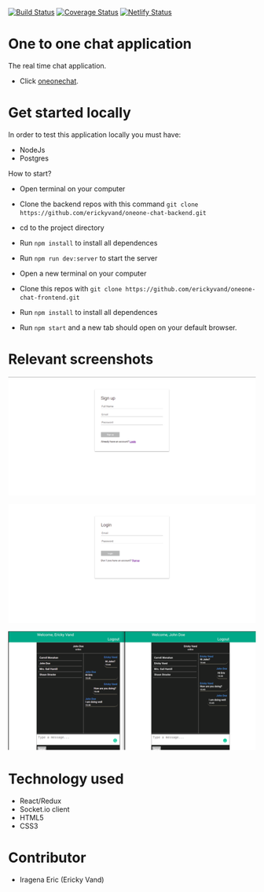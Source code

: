 [![Build Status](https://travis-ci.com/erickyvand/oneone-chat-frontend.svg?branch=main)](https://travis-ci.com/erickyvand/oneone-chat-frontend)
[![Coverage Status](https://coveralls.io/repos/github/erickyvand/oneone-chat-frontend/badge.svg?branch=bg-fix-badge)](https://coveralls.io/github/erickyvand/oneone-chat-frontend?branch=bg-fix-badge)
[![Netlify Status](https://api.netlify.com/api/v1/badges/65fa3a27-098a-487f-8edc-1a82e0f651ab/deploy-status)](https://app.netlify.com/sites/fervent-carson-ea033f/deploys)

# One to one chat application

The real time chat application.

- Click [oneonechat](https://oneonechat.netlify.app/).

# Get started locally

In order to test this application locally you must have:

- NodeJs
- Postgres

How to start?

- Open terminal on your computer
- Clone the backend repos with this command `git clone https://github.com/erickyvand/oneone-chat-backend.git`
- cd to the project directory
- Run `npm install` to install all dependences
- Run `npm run dev:server` to start the server

- Open a new terminal on your computer
- Clone this repos with `git clone https://github.com/erickyvand/oneone-chat-frontend.git`
- Run `npm install` to install all dependences
- Run `npm start` and a new tab should open on your default browser.

# Relevant screenshots

![Signup form](./public/signup.png 'Signup')

![Login form](./public/login.png 'Login')

![Chat box](./public/chat-box.png 'Chat box')

# Technology used

- React/Redux
- Socket.io client
- HTML5
- CSS3

# Contributor

- Iragena Eric (Ericky Vand)
